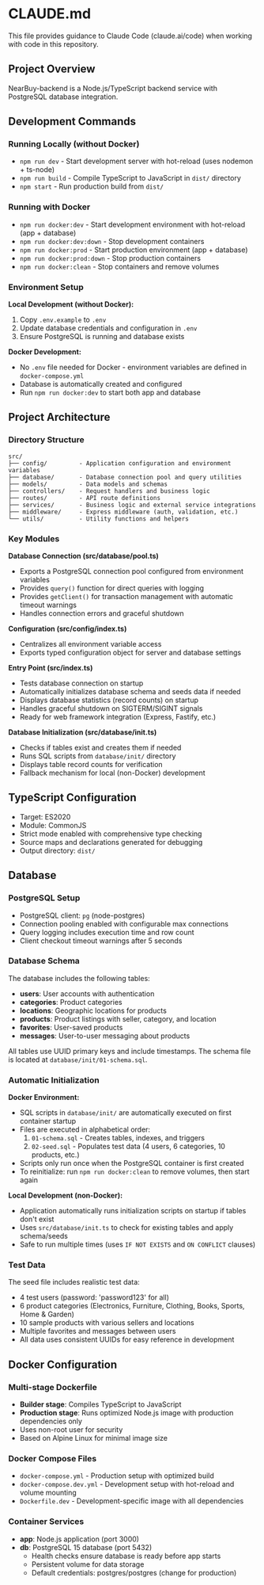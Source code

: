 # CLAUDE.md

This file provides guidance to Claude Code (claude.ai/code) when working with code in this repository.

## Project Overview

NearBuy-backend is a Node.js/TypeScript backend service with PostgreSQL database integration.

## Development Commands

### Running Locally (without Docker)
- `npm run dev` - Start development server with hot-reload (uses nodemon + ts-node)
- `npm run build` - Compile TypeScript to JavaScript in `dist/` directory
- `npm start` - Run production build from `dist/`

### Running with Docker
- `npm run docker:dev` - Start development environment with hot-reload (app + database)
- `npm run docker:dev:down` - Stop development containers
- `npm run docker:prod` - Start production environment (app + database)
- `npm run docker:prod:down` - Stop production containers
- `npm run docker:clean` - Stop containers and remove volumes

### Environment Setup

**Local Development (without Docker):**
1. Copy `.env.example` to `.env`
2. Update database credentials and configuration in `.env`
3. Ensure PostgreSQL is running and database exists

**Docker Development:**
- No `.env` file needed for Docker - environment variables are defined in `docker-compose.yml`
- Database is automatically created and configured
- Run `npm run docker:dev` to start both app and database

## Project Architecture

### Directory Structure
```
src/
├── config/         - Application configuration and environment variables
├── database/       - Database connection pool and query utilities
├── models/         - Data models and schemas
├── controllers/    - Request handlers and business logic
├── routes/         - API route definitions
├── services/       - Business logic and external service integrations
├── middleware/     - Express middleware (auth, validation, etc.)
└── utils/          - Utility functions and helpers
```

### Key Modules

**Database Connection (src/database/pool.ts)**
- Exports a PostgreSQL connection pool configured from environment variables
- Provides `query()` function for direct queries with logging
- Provides `getClient()` for transaction management with automatic timeout warnings
- Handles connection errors and graceful shutdown

**Configuration (src/config/index.ts)**
- Centralizes all environment variable access
- Exports typed configuration object for server and database settings

**Entry Point (src/index.ts)**
- Tests database connection on startup
- Automatically initializes database schema and seeds data if needed
- Displays database statistics (record counts) on startup
- Handles graceful shutdown on SIGTERM/SIGINT signals
- Ready for web framework integration (Express, Fastify, etc.)

**Database Initialization (src/database/init.ts)**
- Checks if tables exist and creates them if needed
- Runs SQL scripts from `database/init/` directory
- Displays table record counts for verification
- Fallback mechanism for local (non-Docker) development

## TypeScript Configuration

- Target: ES2020
- Module: CommonJS
- Strict mode enabled with comprehensive type checking
- Source maps and declarations generated for debugging
- Output directory: `dist/`

## Database

### PostgreSQL Setup
- PostgreSQL client: `pg` (node-postgres)
- Connection pooling enabled with configurable max connections
- Query logging includes execution time and row count
- Client checkout timeout warnings after 5 seconds

### Database Schema
The database includes the following tables:
- **users**: User accounts with authentication
- **categories**: Product categories
- **locations**: Geographic locations for products
- **products**: Product listings with seller, category, and location
- **favorites**: User-saved products
- **messages**: User-to-user messaging about products

All tables use UUID primary keys and include timestamps. The schema file is located at `database/init/01-schema.sql`.

### Automatic Initialization
**Docker Environment:**
- SQL scripts in `database/init/` are automatically executed on first container startup
- Files are executed in alphabetical order:
  1. `01-schema.sql` - Creates tables, indexes, and triggers
  2. `02-seed.sql` - Populates test data (4 users, 6 categories, 10 products, etc.)
- Scripts only run once when the PostgreSQL container is first created
- To reinitialize: run `npm run docker:clean` to remove volumes, then start again

**Local Development (non-Docker):**
- Application automatically runs initialization scripts on startup if tables don't exist
- Uses `src/database/init.ts` to check for existing tables and apply schema/seeds
- Safe to run multiple times (uses `IF NOT EXISTS` and `ON CONFLICT` clauses)

### Test Data
The seed file includes realistic test data:
- 4 test users (password: 'password123' for all)
- 6 product categories (Electronics, Furniture, Clothing, Books, Sports, Home & Garden)
- 10 sample products with various sellers and locations
- Multiple favorites and messages between users
- All data uses consistent UUIDs for easy reference in development

## Docker Configuration

### Multi-stage Dockerfile
- **Builder stage**: Compiles TypeScript to JavaScript
- **Production stage**: Runs optimized Node.js image with production dependencies only
- Uses non-root user for security
- Based on Alpine Linux for minimal image size

### Docker Compose Files
- `docker-compose.yml` - Production setup with optimized build
- `docker-compose.dev.yml` - Development setup with hot-reload and volume mounting
- `Dockerfile.dev` - Development-specific image with all dependencies

### Container Services
- **app**: Node.js application (port 3000)
- **db**: PostgreSQL 15 database (port 5432)
  - Health checks ensure database is ready before app starts
  - Persistent volume for data storage
  - Default credentials: postgres/postgres (change for production)